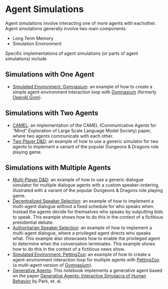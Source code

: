 # Agent Simulations

Agent simulations involve interacting one of more agents with eachother.
Agent simulations generally involve two main components:

- Long Term Memory
- Simulation Environment

Specific implementations of agent simulations (or parts of agent simulations) include

## Simulations with One Agent
- [Simulated Environment: Gymnasium](agent_simulations/gymnasium.ipynb): an example of how to create a simple agent-environment interaction loop with [Gymnasium](https://gymnasium.farama.org/) (formerly [OpenAI Gym](https://github.com/openai/gym)).

## Simulations with Two Agents
- [CAMEL](agent_simulations/camel_role_playing.ipynb): an implementation of the CAMEL (Communicative Agents for “Mind” Exploration of Large Scale Language Model Society) paper, where two agents communicate with each other.
- [Two Player D&D](agent_simulations/two_player_dnd.ipynb): an example of how to use a generic simulator for two agents to implement a variant of the popular Dungeons & Dragons role playing game.

## Simulations with Multiple Agents
- [Multi-Player D&D](agent_simulations/multi_player_dnd.ipynb): an example of how to use a generic dialogue simulator for multiple dialogue agents with a custom speaker-ordering, illustrated with a variant of the popular Dungeons & Dragons role playing game.
- [Decentralized Speaker Selection](agent_simulations/multiagent_bidding.ipynb): an example of how to implement a multi-agent dialogue without a fixed schedule for who speaks when. Instead the agents decide for themselves who speaks by outputting bids to speak. This example shows how to do this in the context of a fictitious presidential debate.
- [Authoritarian Speaker Selection](agent_simulations/multiagent_authoritarian.ipynb): an example of how to implement a multi-agent dialogue, where a privileged agent directs who speaks what. This example also showcases how to enable the privileged agent to determine when the conversation terminates. This example shows how to do this in the context of a fictitious news show.
- [Simulated Environment: PettingZoo](agent_simulations/petting_zoo.ipynb): an example of how to create a agent-environment interaction loop for multiple agents with [PettingZoo](https://pettingzoo.farama.org/) (a multi-agent version of [Gymnasium](https://gymnasium.farama.org/)).
- [Generative Agents](agent_simulations/characters.ipynb): This notebook implements a generative agent based on the paper [Generative Agents: Interactive Simulacra of Human Behavior](https://arxiv.org/abs/2304.03442) by Park, et. al.
